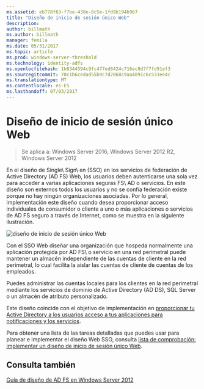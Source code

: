 ```yaml
---
ms.assetid: eb778f63-f7be-438e-8c5e-1fd9b194b967
title: "Diseño de inicio de sesión único Web"
description: 
author: billmath
ms.author: billmath
manager: femila
ms.date: 05/31/2017
ms.topic: article
ms.prod: windows-server-threshold
ms.technology: identity-adfs
ms.openlocfilehash: 1b8344594c9fc477ed8424c716ec8d7f7fd91ef3
ms.sourcegitcommit: 70c1b6cedad55b9c7d2068c9aa4891c6c533ee4c
ms.translationtype: MT
ms.contentlocale: es-ES
ms.lasthandoff: 07/03/2017
---
```

# <a name="web-sso-design"></a>Diseño de inicio de sesión único Web

>Se aplica a: Windows Server 2016, Windows Server 2012 R2, Windows Server 2012

En el diseño de Single\ Sign\ en \(SSO\) en los servicios de federación de Active Directory \(AD FS\) Web, los usuarios deben autenticarse una sola vez para acceder a varias aplicaciones seguras FS\ AD o servicios. En este diseño son externos todos los usuarios y no se confía federación existe porque no hay ningún organizaciones asociadas. Por lo general, implementación este diseño cuando desea proporcionar acceso individuales de consumidor o cliente a uno o más aplicaciones o servicios de AD FS seguro a través de Internet, como se muestra en la siguiente ilustración.  
  
![diseño de inicio de sesión único Web](media/adfs2_WebSSODesign.gif)  
  
Con el SSO Web diseñar una organización que hospeda normalmente una aplicación protegida por AD FS\ o servicio en una red perimetral puede mantener un almacén independiente de las cuentas de cliente en la red perimetral, lo cual facilita la aislar las cuentas de cliente de cuentas de los empleados.  
  
Puedes administrar las cuentas locales para los clientes en la red perimetral mediante los servicios de dominio de Active Directory \(AD DS\), SQL Server o un almacén de atributo personalizado.  
  
Este diseño coincide con el objetivo de implementación en [proporcionar tu Active Directory a los usuarios acceso a tus aplicaciones para notificaciones y los servicios](Provide-Your-Active-Directory-Users-Access-to-Your-Claims-Aware-Applications-and-Services.md).  
  
Para obtener una lista de las tareas detalladas que puedes usar para planear e implementar el diseño Web SSO, consulta [lista de comprobación: implementar un diseño de inicio de sesión único Web](../../ad-fs/deployment/Checklist--Implementing-a-Web-SSO-Design.md).  
  
## <a name="see-also"></a>Consulta también
[Guía de diseño de AD FS en Windows Server 2012](AD-FS-Design-Guide-in-Windows-Server-2012.md)
